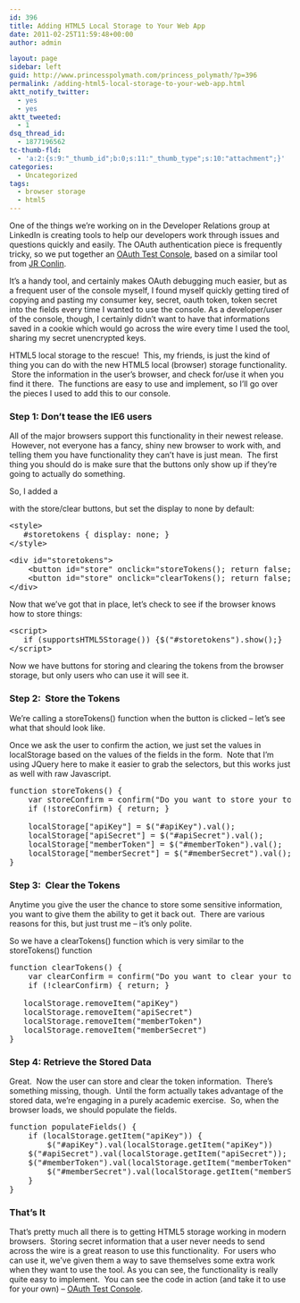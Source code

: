 ```yaml
---
id: 396
title: Adding HTML5 Local Storage to Your Web App
date: 2011-02-25T11:59:48+00:00
author: admin

layout: page
sidebar: left
guid: http://www.princesspolymath.com/princess_polymath/?p=396
permalink: /adding-html5-local-storage-to-your-web-app.html
aktt_notify_twitter:
  - yes
  - yes
aktt_tweeted:
  - 1
dsq_thread_id:
  - 1877196562
tc-thumb-fld:
  - 'a:2:{s:9:"_thumb_id";b:0;s:11:"_thumb_type";s:10:"attachment";}'
categories:
  - Uncategorized
tags:
  - browser storage
  - html5
---
```

One of the things we&#8217;re working on in the Developer Relations group at LinkedIn is creating tools to help our developers work through issues and questions quickly and easily. The OAuth authentication piece is frequently tricky, so we put together an [OAuth Test Console](http://developer.linkedinlabs.com/oauth-test/), based on a similar tool from [JR Conlin](http://www.jrconlin.com/).

It&#8217;s a handy tool, and certainly makes OAuth debugging much easier, but as a frequent user of the console myself, I found myself quickly getting tired of copying and pasting my consumer key, secret, oauth token, token secret into the fields every time I wanted to use the console. As a developer/user of the console, though, I certainly didn&#8217;t want to have that informations saved in a cookie which would go across the wire every time I used the tool, sharing my secret unencrypted keys.

HTML5 local storage to the rescue!  This, my friends, is just the kind of thing you can do with the new HTML5 local (browser) storage functionality.  Store the information in the user&#8217;s browser, and check for/use it when you find it there.  The functions are easy to use and implement, so I&#8217;ll go over the pieces I used to add this to our console.

### Step 1: Don&#8217;t tease the IE6 users

All of the major browsers support this functionality in their newest release.  However, not everyone has a fancy, shiny new browser to work with, and telling them you have functionality they can&#8217;t have is just mean.  The first thing you should do is make sure that the buttons only show up if they&#8217;re going to actually do something.

So, I added a <div> with the store/clear buttons, but set the display to none by default:

<pre>&lt;style&gt;
   #storetokens { display: none; }
&lt;/style&gt;</pre>

<pre>&lt;div id="storetokens"&gt;
    &lt;button id="store" onclick="storeTokens(); return false;"&gt;Store Token Info&lt;/button&gt;
    &lt;button id="store" onclick="clearTokens(); return false;"&gt;Clear Token Info&lt;/button&gt;
&lt;/div&gt;</pre>

Now that we&#8217;ve got that in place, let&#8217;s check to see if the browser knows how to store things:

<pre>&lt;script&gt;
   if (supportsHTML5Storage()) {$("#storetokens").show();}
&lt;/script&gt;</pre>

Now we have buttons for storing and clearing the tokens from the browser storage, but only users who can use it will see it.

### Step 2:  Store the Tokens

We&#8217;re calling a storeTokens() function when the button is clicked &#8211; let&#8217;s see what that should look like.

Once we ask the user to confirm the action, we just set the values in localStorage based on the values of the fields in the form.  Note that I&#8217;m using JQuery here to make it easier to grab the selectors, but this works just as well with raw Javascript.

<pre>function storeTokens() {
    var storeConfirm = confirm("Do you want to store your tokens and secrets in your browser's local storage?")
    if (!storeConfirm) { return; }

    localStorage["apiKey"] = $("#apiKey").val();
    localStorage["apiSecret"] = $("#apiSecret").val();
    localStorage["memberToken"] = $("#memberToken").val();
    localStorage["memberSecret"] = $("#memberSecret").val();
}</pre>

### Step 3:  Clear the Tokens

Anytime you give the user the chance to store some sensitive information, you want to give them the ability to get it back out.  There are various reasons for this, but just trust me &#8211; it&#8217;s only polite.

So we have a clearTokens() function which is very similar to the storeTokens() function

<pre>function clearTokens() {
    var clearConfirm = confirm("Do you want to clear your tokens and secrets from your browser's local storage?")
    if (!clearConfirm) { return; }

   localStorage.removeItem("apiKey")
   localStorage.removeItem("apiSecret")
   localStorage.removeItem("memberToken")
   localStorage.removeItem("memberSecret")
}</pre>

### Step 4: Retrieve the Stored Data

Great.  Now the user can store and clear the token information.  There&#8217;s something missing, though.  Until the form actually takes advantage of the stored data, we&#8217;re engaging in a purely academic exercise.  So, when the browser loads, we should populate the fields.

<pre>function populateFields() {
    if (localStorage.getItem("apiKey")) {
        $("#apiKey").val(localStorage.getItem("apiKey"))
  	$("#apiSecret").val(localStorage.getItem("apiSecret"));
	$("#memberToken").val(localStorage.getItem("memberToken"));
        $("#memberSecret").val(localStorage.getItem("memberSecret"));
    }
}</pre>

### That&#8217;s It

That&#8217;s pretty much all there is to getting HTML5 storage working in modern browsers.  Storing secret information that a user never needs to send across the wire is a great reason to use this functionality.  For users who can use it, we&#8217;ve given them a way to save themselves some extra work when they want to use the tool. As you can see, the functionality is really quite easy to implement.  You can see the code in action (and take it to use for your own) &#8211; [OAuth Test Console](http://developer.linkedinlabs.com/oauth-test/).